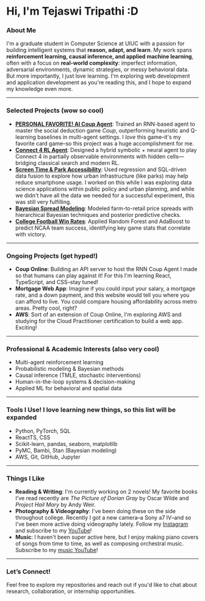 # Hi, I'm Tejaswi Tripathi :D

### About Me
I'm a graduate student in Computer Science at UIUC with a passion for building intelligent systems that **reason, adapt, and learn**. My work spans **reinforcement learning, causal inference, and applied machine learning**, often with a focus on **real-world complexity**: imperfect information, adversarial environments, dynamic strategies, or messy behavioral data. But more importantly, I just love learning. I'm exploring web development and application development as you're reading this, and I hope to expand my knowledge even more.

---

### Selected Projects (wow so cool)
- [**PERSONAL FAVORITE! AI Coup Agent**](https://github.com/tejaswitripathi/Coup-Bot): Trained an RNN-based agent to master the social deduction game *Coup*, outperforming heuristic and Q-learning baselines in multi-agent settings. I *love* this game–it's my favorite card game–so this project was a huge accomplishment for me.
- [**Connect 4 RL Agent**](https://github.com/tejaswitripathi/Connect4): Designed a hybrid symbolic + neural agent to play Connect 4 in partially observable environments with hidden cells—bridging classical search and modern RL.  
- [**Screen Time & Park Accessibility**](https://github.com/tejaswitripathi/CS210-Final): Used regression and SQL-driven data fusion to explore how urban infrastructure (like parks) may help reduce smartphone usage. I worked on this while I was exploring data science applications within public policy and urban planning, and while we didn't have all the data we needed for a successful experiment, this was still very fulfilling.
- [**Bayesian Spread Modeling**](https://github.com/tejaswitripathi/BayesianFoodPrices): Modeled farm-to-retail price spreads with hierarchical Bayesian techniques and posterior predictive checks.  
- [**College Football Win Rates**](https://github.com/tejaswitripathi/FootballStats): Applied Random Forest and AdaBoost to predict NCAA team success, identifying key game stats that correlate with victory.

---

### Ongoing Projects (get hyped!)
- **Coup Online**: Building an API server to host the RNN Coup Agent I made so that humans can play against it! For this I'm learning React, TypeScript, and CSS–stay tuned!
- **Mortgage Web App**: Imagine if you could input your salary, a mortgage rate, and a down payment, and this website would tell you where you can afford to live. You could compare housing affordability across metro areas. Pretty cool, right?
- **AWS**: Sort of an extension of Coup Online, I'm exploring AWS and studying for the Cloud Practitioner certification to build a web app. Exciting!

---

### Professional & Academic Interests (also very cool)
- Multi-agent reinforcement learning  
- Probabilistic modeling & Bayesian methods  
- Causal inference (TMLE, stochastic interventions)  
- Human-in-the-loop systems & decision-making  
- Applied ML for behavioral and spatial data  

---

### Tools I Use! I love learning new things, so this list will be expanded
- Python, PyTorch, SQL
- ReactTS, CSS
- Scikit-learn, pandas, seaborn, matplotlib  
- PyMC, Bambi, Stan (Bayesian modeling)  
- AWS, Git, GitHub, Jupyter

---

### Things I Like
- **Reading & Writing**: I'm currently working on 2 novels! My favorite books I've read recently are *The Picture of Dorian Gray* by Oscar Wilde and *Project Hail Mary* by Andy Weir.
- **Photography & Videography**: I've been doing these on the side throughout college. Recently I got a new camera–a Sony a7 IV–and so I've been more active doing videography lately. Follow my [Instagram](https://www.instagram.com/josephotoast) and subscribe to my [YouTube](https://www.youtube.com/@hi8396)!
- **Music**: I haven't been super active here, but I enjoy making piano covers of songs from time to time, as well as composing orchestral music. Subscribe to my [music YouTube](https://www.youtube.com/@tejaswi123ful)!

---

### Let’s Connect!
Feel free to explore my repositories and reach out if you'd like to chat about research, collaboration, or internship opportunities.
